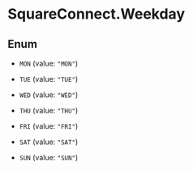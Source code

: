 # SquareConnect.Weekday

## Enum


* `MON` (value: `"MON"`)

* `TUE` (value: `"TUE"`)

* `WED` (value: `"WED"`)

* `THU` (value: `"THU"`)

* `FRI` (value: `"FRI"`)

* `SAT` (value: `"SAT"`)

* `SUN` (value: `"SUN"`)


